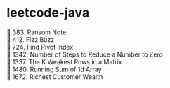 # leetcode-java

🔵 383. Ransom Note <br/>
🔵 412. Fizz Buzz <br/>
🔵 724. Find Pivot Index <br/>
🔵 1342. Number of Steps to Reduce a Number to Zero <br/>
🔵 1337. The K Weakest Rows in a Matrix <br/>
🔵 1480. Running Sum of 1d Array <br/>
🔵 1672. Richest Customer Wealth <br/>